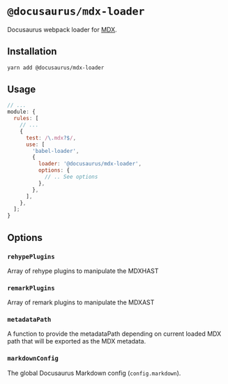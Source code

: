 # `@docusaurus/mdx-loader`

Docusaurus webpack loader for [MDX](https://github.com/mdx-js/mdx).

## Installation

```sh
yarn add @docusaurus/mdx-loader
```

## Usage

```js
// ...
module: {
  rules: [
    // ...
    {
      test: /\.mdx?$/,
      use: [
        'babel-loader',
        {
          loader: '@docusaurus/mdx-loader',
          options: {
            // .. See options
          },
        },
      ],
    },
  ];
}
```

## Options

### `rehypePlugins`

Array of rehype plugins to manipulate the MDXHAST

### `remarkPlugins`

Array of remark plugins to manipulate the MDXAST

### `metadataPath`

A function to provide the metadataPath depending on current loaded MDX path that will be exported as the MDX metadata.

### `markdownConfig`

The global Docusaurus Markdown config (`config.markdown`).
